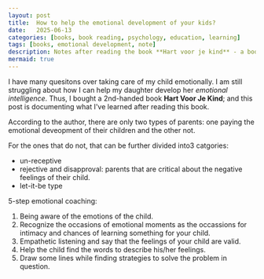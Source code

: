```yaml
---
layout: post
title:  How to help the emotional development of your kids?
date:   2025-06-13
categories: [books, book reading, psychology, education, learning]
tags: [books, emotional development, note]
description: Notes after reading the book **Hart voor je kind** - a book about the emotional development of kids.
mermaid: true
---
```


I have many quesitons over taking care of my child emotionally. I am still struggling about how I can help my daughter develop
her *emotional intelligence*. Thus, I bought a 2nd-handed book **Hart Voor Je Kind**; and this post is documenting what I've learned
after reading this book.

According to the author, there are only two types of parents: one paying the emotional deveopment of their children and the other not.

For the ones that do not, that can be further divided into3 catgories:

- un-receptive
- rejective and disapproval: parents that are critical about the negative feelings of their child.
- let-it-be type

5-step emotional coaching:

1. Being aware of the emotions of the child.
2. Recognize the occasions of emotional moments as the occassions for intimacy and chances of learning something for your child.
3. Empathetic listening and say that the feelings of your child are valid.
4. Help the child find the words to describe his/her feelings.
5. Draw some lines while finding strategies to solve the problem in question. 
